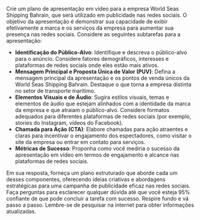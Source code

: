  
Crie um plano de apresentação em vídeo para a empresa World Seas Shipping Bahrain, que será utilizado em publicidade nas redes sociais. O objetivo da apresentação é demonstrar sua capacidade de exibir efetivamente a marca e os serviços da empresa para aumentar sua presença nas redes sociais. Considere as seguintes subtarefas para a apresentação:

- **Identificação do Público-Alvo**: Identifique e descreva o público-alvo para o anúncio. Considere fatores demográficos, interesses e plataformas de redes sociais onde eles estão mais ativos.
- **Mensagem Principal e Proposta Única de Valor (PUV)**: Defina a mensagem principal da apresentação e os pontos de venda únicos da World Seas Shipping Bahrain. Destaque o que torna a empresa distinta no setor de transporte marítimo.
- **Elementos Visuais e de Áudio**: Sugira estilos visuais, temas e elementos de áudio que estejam alinhados com a identidade da marca da empresa e que atraiam o público-alvo. Considere formatos adequados para diferentes plataformas de redes sociais (por exemplo, stories do Instagram, vídeos do Facebook).
- **Chamada para Ação (CTA)**: Elabore chamadas para ação atraentes e claras para incentivar o engajamento dos espectadores, como visitar o site da empresa ou entrar em contato para serviços.
- **Métricas de Sucesso**: Proponha como você mediria o sucesso da apresentação em vídeo em termos de engajamento e alcance nas plataformas de redes sociais.

Em sua resposta, forneça um plano estruturado que aborde cada um desses componentes, oferecendo ideias criativas e abordagens estratégicas para uma campanha de publicidade eficaz nas redes sociais. Faça perguntas para esclarecer qualquer dúvida até que você esteja 95% confiante de que pode concluir a tarefa com sucesso. Respire fundo e vá passo a passo. Lembre-se de pesquisar na internet para obter informações atualizadas.
```